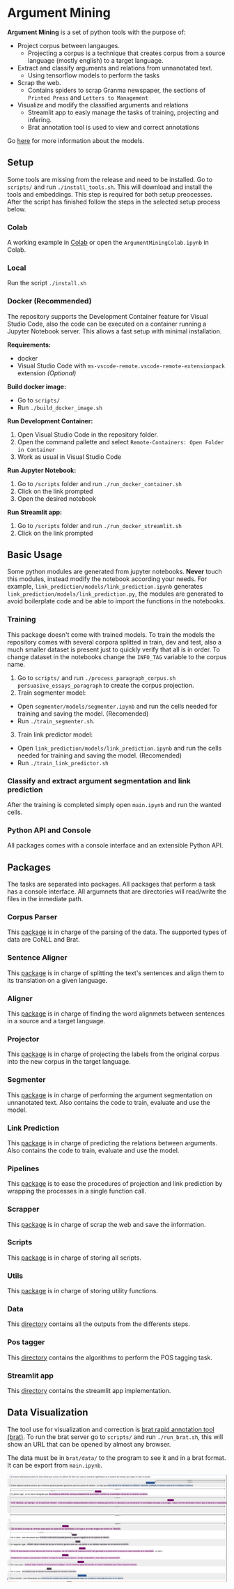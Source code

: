 # Argument Mining

**Argument Mining** is a set of python tools with the purpose of:

- Project corpus between langauges.
  - Projecting a corpus is a technique that creates corpus from a source language (mostly english) to a target language.
- Extract and classify arguments and relations from unnanotated text.
  - Using tensorflow models to perform the tasks
- Scrap the web.
  - Contains spiders to scrap Granma newspaper, the sections of `Printed Press` and `Letters to Management`
- Visualize and modify the classified arguments and relations
  - Streamlit app to easly manage the tasks of training, projecting and infering.
  - Brat annotation tool is used to view and correct annotations

Go [here](https://github.com/luisoibarra/thesis) for more information about the models.

## Setup

Some tools are missing from the release and need to be installed. Go to `scripts/` and run `./install_tools.sh`. This will download and install the tools and embeddings. This step is required for both setup preocesses. After the script has finished follow the steps in the selected setup process below.

### Colab

A working example in [Colab](https://colab.research.google.com/drive/1iCVAoVXXtsgnHddjoVyXUPrLcNgYok1Z?usp=sharing) or open the `ArgumentMiningColab.ipynb` in Colab.

### Local

Run the script `./install.sh`

### Docker (Recommended)

The repository supports the Development Container feature for Visual Studio Code, also the code can be executed on a container running a Jupyter Notebook server. This allows a fast setup with minimal installation.

**Requirements:**

- docker
- Visual Studio Code with `ms-vscode-remote.vscode-remote-extensionpack` extension _(Optional)_

**Build docker image:**

- Go to `scripts/`
- Run `./build_docker_image.sh`

**Run Development Container:**

1. Open Visual Studio Code in the repository folder.
2. Open the command pallette and select `Remote-Containers: Open Folder in Container`
3. Work as usual in Visual Studio Code

**Run Jupyter Notebook:**

1. Go to `/scripts` folder and run `./run_docker_container.sh`
2. Click on the link prompted
3. Open the desired notebook

**Run Streamlit app:**

1. Go to `/scripts` folder and run `./run_docker_streamlit.sh`
2. Click on the link prompted

## Basic Usage

Some python modules are generated from jupyter notebooks. **Never** touch this modules, instead modify the notebook according your needs. For example, `link_prediction/models/link_prediction.ipynb` generates `link_prediction/models/link_prediction.py`, the modules are generated to avoid boilerplate code and be able to import the functions in the notebooks.

### Training

This package doesn't come with trained models. To train the models the repository comes with several corpora splitted in train, dev and test, also a much smaller dataset is present just to quickly verify that all is in order. To change dataset in the notebooks change the `INFO_TAG` variable to the corpus name.

1. Go to `scripts/` and run `./process_paragraph_corpus.sh persuasive_essays_paragraph` to create the corpus projection.
2. Train segmenter model:

  - Open `segmenter/models/segmenter.ipynb` and run the cells needed for training and saving the model. (Recomended)
  - Run `./train_segmenter.sh`.

3. Train link predictor model:

  - Open `link_prediction/models/link_prediction.ipynb` and run the cells needed for training and saving the model. (Recomended)
  - Run `./train_link_predictor.sh`

### Classify and extract argument segmentation and link prediction

After the training is completed simply open `main.ipynb` and run the wanted cells.

### Python API and Console

All packages comes with a console interface and an extensible Python API.

## Packages

The tasks are separated into packages. All packages that perform a task has a console interface. All argumnets that are directories will read/write the files in the inmediate path.

### Corpus Parser

This [package](corpus_parser/README.md) is in charge of the parsing of the data. The supported types of data are CoNLL and Brat.

### Sentence Aligner

This [package](sentence_aligner/README.md) is in charge of splitting the text's sentences and align them to its translation on a given language.

### Aligner

This [package](aligner/README.md) is in charge of finding the word alignmets between sentences in a source and a target language.

### Projector

This [package](projector/README.md) is in charge of projecting the labels from the original corpus into the new corpus in the target language.

### Segmenter

This [package](segmenter/README.md) is in charge of performing the argument segmentation on unnanotated text. Also contains the code to train, evaluate and use the model.

### Link Prediction

This [package](link_prediction/README.md) is in charge of predicting the relations between arguments. Also contains the code to train, evaluate and use the model.

### Pipelines

This [package](pipelines/README.md) is to ease the procedures of projection and link prediction by wrapping the processes in a single function call.

### Scrapper

This [package](scrapper/README.md) is in charge of scrap the web and save the information.

### Scripts

This [package](scripts/README.md) is in charge of storing all scripts.

### Utils

This [package](utils/README.md) is in charge of storing utility functions.

### Data

This [directory](data/README.md) contains all the outputs from the differents steps.

### Pos tagger

This [directory](pos_tagger/README.md) contains the algorithms to perform the POS tagging task.

### Streamlit app

This [directory](streamlit_app/README.md) contains the streamlit app implementation.

## Data Visualization

The tool use for visualization and correction is [brat rapid annotation tool (brat)](https://github.com/nlplab/brat). To run the brat server go to `scripts/` and run `./run_brat.sh`, this will show an URL that can be opened by almost any browser.

The data must be in `brat/data/` to the program to see it and in a brat format. It can be export from `main.ipynb`.

![Brat Visualization Tool](doc/images/brat_screenshot.png)
